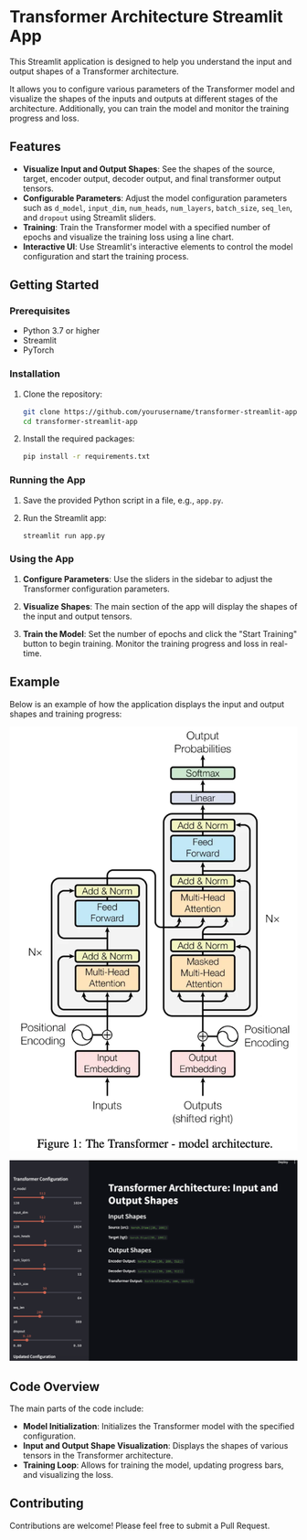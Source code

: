 # Transformer Architecture Streamlit App

This Streamlit application is designed to help you understand the input and output shapes of a Transformer architecture.

It allows you to configure various parameters of the Transformer model and visualize the shapes of the inputs and outputs at different stages of the architecture. Additionally, you can train the model and monitor the training progress and loss.

## Features

- **Visualize Input and Output Shapes**: See the shapes of the source, target, encoder output, decoder output, and final transformer output tensors.
- **Configurable Parameters**: Adjust the model configuration parameters such as `d_model`, `input_dim`, `num_heads`, `num_layers`, `batch_size`, `seq_len`, and `dropout` using Streamlit sliders.
- **Training**: Train the Transformer model with a specified number of epochs and visualize the training loss using a line chart.
- **Interactive UI**: Use Streamlit's interactive elements to control the model configuration and start the training process.

## Getting Started

### Prerequisites

- Python 3.7 or higher
- Streamlit
- PyTorch

### Installation

1. Clone the repository:

   ```sh
   git clone https://github.com/yourusername/transformer-streamlit-app.git
   cd transformer-streamlit-app
   ```

2. Install the required packages:
   ```sh
   pip install -r requirements.txt
   ```

### Running the App

1. Save the provided Python script in a file, e.g., `app.py`.

2. Run the Streamlit app:
   ```sh
   streamlit run app.py
   ```

### Using the App

1. **Configure Parameters**: Use the sliders in the sidebar to adjust the Transformer configuration parameters.

2. **Visualize Shapes**: The main section of the app will display the shapes of the input and output tensors.

3. **Train the Model**: Set the number of epochs and click the "Start Training" button to begin training. Monitor the training progress and loss in real-time.

## Example

Below is an example of how the application displays the input and output shapes and training progress:

![Transformer Architecture](model.png)

![Example Screenshot](image.png)

## Code Overview

The main parts of the code include:

- **Model Initialization**: Initializes the Transformer model with the specified configuration.
- **Input and Output Shape Visualization**: Displays the shapes of various tensors in the Transformer architecture.
- **Training Loop**: Allows for training the model, updating progress bars, and visualizing the loss.

## Contributing

Contributions are welcome! Please feel free to submit a Pull Request.
